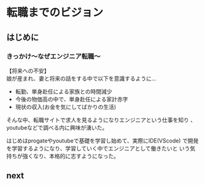 # 転職までのビジョン

## はじめに

### きっかけ〜なぜエンジニア転職〜
【将来への不安】<br>
娘が産まれ、妻と将来の話をする中で以下を意識するように…<br>
- 転勤、単身赴任による家族との時間減少
- 今後の物価高の中で、単身赴任による家計赤字
- 現状の収入(お金を気にしてばかりの生活)

そんな中、転職サイトで求人を見るようになりエンジニアという仕事を知り
、youtubeなどで調べる内に興味が湧いた。

はじめはprogateやyoutubeで基礎を学習し始めて、実際にIDE(VScode)
で開発を学習するようになり、学習していく中でエンジニアとして働きたいと
いう気持ちが強くなり、本格的に志すようになった。


## next